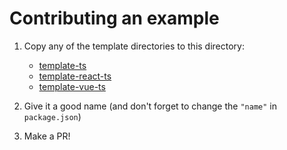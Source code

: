 # Contributing an example

1. Copy any of the template directories to this directory:

   - [template-ts](./template-ts)
   - [template-react-ts](./template-react-ts)
   - [template-vue-ts](./template-vue-ts)

2. Give it a good name (and don't forget to change the `"name"` in `package.json`)
3. Make a PR!
